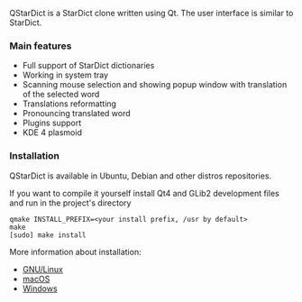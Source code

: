 QStarDict is a StarDict clone written using Qt. The user interface
is similar to StarDict.

### Main features ###
* Full support of StarDict dictionaries
* Working in system tray
* Scanning mouse selection and showing popup window with translation of the
  selected word
* Translations reformatting
* Pronouncing translated word
* Plugins support
* KDE 4 plasmoid

### Installation ###
QStarDict is available in Ubuntu, Debian and other distros repositories. 

If you want to compile it yourself install Qt4 and GLib2 development files and run in the project's directory

    qmake INSTALL_PREFIX=<your install prefix, /usr by default>
    make
    [sudo] make install
    
More information about installation:
* [GNU/Linux](https://github.com/therussianphysicist/qstardict/blob/master/INSTALL)
* [macOS](https://github.com/therussianphysicist/qstardict/blob/master/README.MACOS)
* [Windows](https://github.com/therussianphysicist/qstardict/blob/master/README.WINDOWS)

